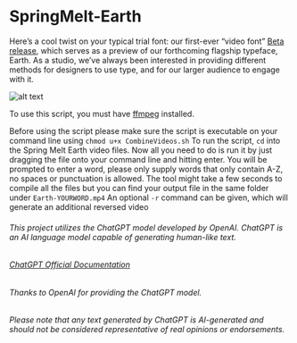 # SpringMelt-Earth

Here’s a cool twist on your typical trial font: our first-ever “video font” [Beta release](https://sharptype.co/beta/pre-release-typefaces/), which serves as a preview of our forthcoming flagship typeface, Earth. As a studio, we’ve always been interested in providing different methods for designers to use type, and for our larger audience to engage with it. 


![alt text](images/spring-melt.gif "Spring Melt Video")


To use this script, you must have [ffmpeg](https://ffmpeg.org/) installed. 

Before using the script please make sure the script is executable on your command line using `chmod u+x CombineVideos.sh`
To run the script, `cd` into the Spring Melt Earth video files. 
Now all you need to do is run it by just dragging the file onto your command line and hitting enter. You will be prompted to enter a word, please only supply words that only contain A-Z, no spaces or punctuation is allowed. The tool might take a few seconds to compile all the files but you can find your output file in the same folder under `Earth-YOURWORD.mp4`
An optional `-r` command can be given, which will generate an additional reversed video


###### This project utilizes the ChatGPT model developed by OpenAI. ChatGPT is an AI language model capable of generating human-like text. 
###### [ChatGPT Official Documentation](https://openai.com/chatgpt)
###### Thanks to OpenAI for providing the ChatGPT model.
###### Please note that any text generated by ChatGPT is AI-generated and should not be considered representative of real opinions or endorsements.
